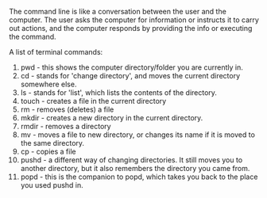 The command line is like a conversation between the user and the computer. The user asks the computer for information or instructs it to carry out actions, and the computer responds by providing the info or executing the command. 

A list of terminal commands:
1. pwd - this shows the computer directory/folder you are currently in. 
2. cd - stands for 'change directory', and moves the current directory somewhere else. 
3. ls - stands for 'list', which lists the contents of the directory. 
4. touch - creates a file in the current directory
5. rm - removes (deletes) a file
5. mkdir - creates a new directory in the current directory. 
6. rmdir - removes a directory
7. mv - moves a file to new directory, or changes its name if it is moved to the same directory. 
8. cp - copies a file
9. pushd - a different way of changing directories. It still moves you to another directory, but it also remembers the directory you came from. 
10. popd - this is the companion to popd, which takes you back to the place you used pushd in. 